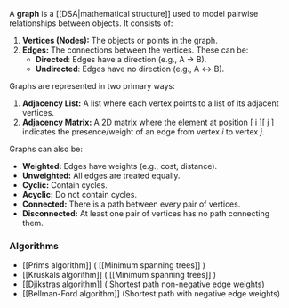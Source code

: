 A **graph** is a [[DSA|mathematical structure]] used to model pairwise relationships between objects. It consists of:

1. **Vertices (Nodes):** The objects or points in the graph.
2. **Edges:** The connections between the vertices. These can be:
    - **Directed**: Edges have a direction (e.g., A → B).
    - **Undirected**: Edges have no direction (e.g., A ↔ B).

Graphs are represented in two primary ways:

1. **Adjacency List:** A list where each vertex points to a list of its adjacent vertices.
2. **Adjacency Matrix:** A 2D matrix where the element at position \[ i \]\[ j \] indicates the presence/weight of an edge from vertex *i* to vertex *j*.

Graphs can also be:

- **Weighted:** Edges have weights (e.g., cost, distance).
- **Unweighted:** All edges are treated equally.
- **Cyclic:** Contain cycles.
- **Acyclic:** Do not contain cycles.
- **Connected:** There is a path between every pair of vertices.
- **Disconnected:** At least one pair of vertices has no path connecting them.
### Algorithms
- [[Prims algorithm]] ( [[Minimum spanning trees]] )
- [[Kruskals algorithm]] ( [[Minimum spanning trees]] )
- [[Djikstras algorithm]] ( Shortest path non-negative edge weights)
- [[Bellman-Ford algorithm]] (Shortest path with negative edge weights)